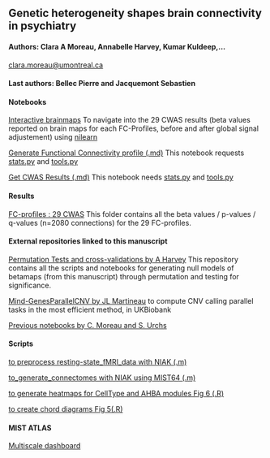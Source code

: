 ## Genetic heterogeneity shapes brain connectivity in psychiatry

#### Authors: Clara A Moreau, Annabelle Harvey, Kumar Kuldeep,...
clara.moreau@umontreal.ca

#### Last authors: Bellec Pierre and Jacquemont Sebastien 

#### Notebooks

[Interactive brainmaps](https://claramoreau9.github.io/Braimaps_Github.html) To navigate into the 29 CWAS results (beta values reported on brain maps for each FC-Profiles, before and after global signal adjustement) using [nilearn](https://www.frontiersin.org/articles/10.3389/fninf.2014.00014/full)</p>
[Generate Functional Connectivity profile (.md)](https://github.com/claramoreau9/NeuropsychiatricCNVs_Connectivity/blob/master/Publication_Generate_FC_alteration_mC.md) This notebook requests [stats.py](https://github.com/claramoreau9/NeuropsychiatricCNVs_Connectivity/blob/master/stats.py) and [tools.py](https://github.com/claramoreau9/NeuropsychiatricCNVs_Connectivity/blob/master/tools.py) </p>
[Get CWAS Results (.md)](https://github.com/claramoreau9/NeuropsychiatricCNVs_Connectivity/blob/master/Publication_Results_FC_alteration_mC_brainmap.md) This notebook needs [stats.py](https://github.com/claramoreau9/NeuropsychiatricCNVs_Connectivity/blob/master/stats.py) and [tools.py](https://github.com/claramoreau9/NeuropsychiatricCNVs_Connectivity/blob/master/tools.py) </p>

#### Results
[FC-profiles : 29 CWAS](https://github.com/claramoreau9/NeuropsychiatricCNVs_Connectivity/tree/master/results_tables) This folder contains all the beta values / p-values / q-values (n=2080 connections) for the 29 FC-profiles.</p>

#### External repositories linked to this manuscript
[Permutation Tests and cross-validations by A Harvey](https://github.com/harveyaa/cross_cnv_paper_permutations) This repository contains all the scripts and notebooks for generating null models of betamaps (from this manuscript) through permutation and testing for significance.</p>


[Mind-GenesParallelCNV by JL Martineau](https://github.com/MartineauJeanLouis/MIND-GENESPARALLELCNV) to compute CNV calling parallel tasks in the most efficient method, in UKBiobank</p>

[Previous notebooks by C. Moreau and S. Urchs](https://github.com/surchs/Neuropsychiatric_CNV_code_supplement) </p>

#### Scripts
[to preprocess resting-state_fMRI_data with NIAK (.m)](https://github.com/claramoreau9/NeuropsychiatricCNVs_Connectivity/blob/master/to_preprocess_restingstate_fMRI_data.m) </p>
[to_generate_connectomes with NIAK using MIST64 (.m)](https://github.com/claramoreau9/NeuropsychiatricCNVs_Connectivity/blob/master/to_generate_connectomes.m) </p>
[to generate heatmaps for CellType and AHBA modules Fig 6 (.R)](https://github.com/claramoreau9/NeuropsychiatricCNVs_Connectivity/blob/master/Rscript_HeatMap_CellType_and_AHBAmodules.R) </p>
[to create chord diagrams Fig 5(.R)](https://github.com/claramoreau9/NeuropsychiatricCNVs_Connectivity/blob/master/to_create_chord_diag.r) </p>

#### MIST ATLAS 
[Multiscale dashboard](https://simexp.github.io/multiscale_dashboard/index.html)
